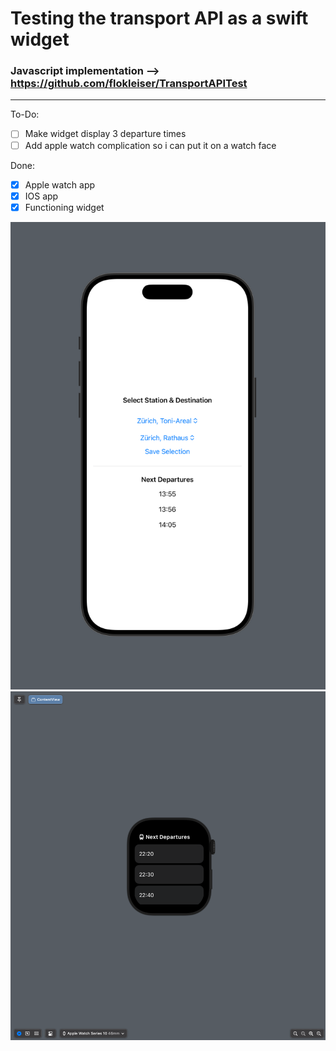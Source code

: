 # Testing the transport API as a swift widget

### Javascript implementation --> https://github.com/flokleiser/TransportAPITest 

___

To-Do:
- [ ] Make widget display 3 departure times
- [ ] Add apple watch complication so i can put it on a watch face

Done:
- [x] Apple watch app
- [x] IOS app
- [x] Functioning widget

![](TramDisplay/Preview%20Content/Preview%20Assets.xcassets/preview.png)
![](TramDisplay/Preview%20Content/Preview%20Assets.xcassets/previewWatch.png)